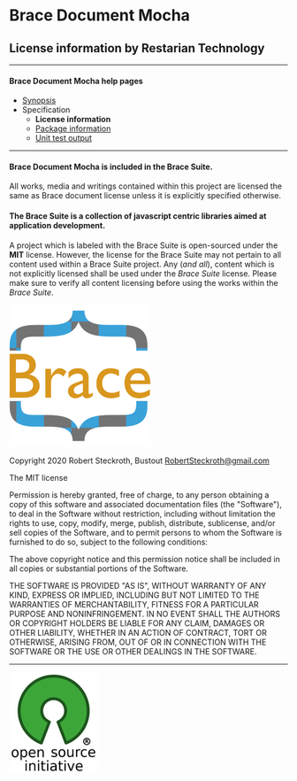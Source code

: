 # Brace Document Mocha 
## License information by Restarian Technology

----
#### Brace Document Mocha help pages
* [Synopsis](https://github.com/restarian/brace_document_mocha/blob/master/docs/synopsis.md)
* Specification
  * **License information**
  * [Package information](https://github.com/restarian/brace_document_mocha/blob/master/docs/specification/package_information.md)
  * [Unit test output](https://github.com/restarian/brace_document_mocha/blob/master/docs/specification/unit_test_output.md)

----

#### Brace Document Mocha is included in the Brace Suite.

All works, media and writings contained within this project are licensed the same as Brace document license unless it is explicitly specified otherwise.

#### The Brace Suite is a collection of javascript centric libraries aimed at application development.

A project which is labeled with the Brace Suite is open-sourced under the **MIT** license. However, the license for the Brace Suite may not pertain to all content used within a Brace Suite project. Any (*and all*), content which is not explicitly licensed shall be used under the *Brace Suite* license. Please make sure to verify all content licensing before using the works within the *Brace Suite*.  

![Brace](https://raw.githubusercontent.com/restarian/restarian/master/brace/doc/image/brace_logo_medium.png)

Copyright 2020 Robert Steckroth, Bustout <RobertSteckroth@gmail.com>

The MIT license

Permission is hereby granted, free of charge, to any person obtaining a copy of this software and associated documentation files (the "Software"), to deal in the Software without restriction, including without limitation the rights to use, copy, modify, merge, publish, distribute, sublicense, and/or sell copies of the Software, and to permit persons to whom the Software is furnished to do so, subject to the following conditions:

The above copyright notice and this permission notice shall be included in all copies or substantial portions of the Software.

THE SOFTWARE IS PROVIDED "AS IS", WITHOUT WARRANTY OF ANY KIND, EXPRESS OR IMPLIED, INCLUDING BUT NOT LIMITED TO THE WARRANTIES OF MERCHANTABILITY, FITNESS FOR A PARTICULAR PURPOSE AND NONINFRINGEMENT. IN NO EVENT SHALL THE AUTHORS OR COPYRIGHT HOLDERS BE LIABLE FOR ANY CLAIM, DAMAGES OR OTHER LIABILITY, WHETHER IN AN ACTION OF CONTRACT, TORT OR OTHERWISE, ARISING FROM, OUT OF OR IN CONNECTION WITH THE SOFTWARE OR THE USE OR OTHER DEALINGS IN THE SOFTWARE.

---
![MIT](https://raw.githubusercontent.com/restarian/restarian/master/brace/doc/image/osi_standard_logo_small.jpg)
